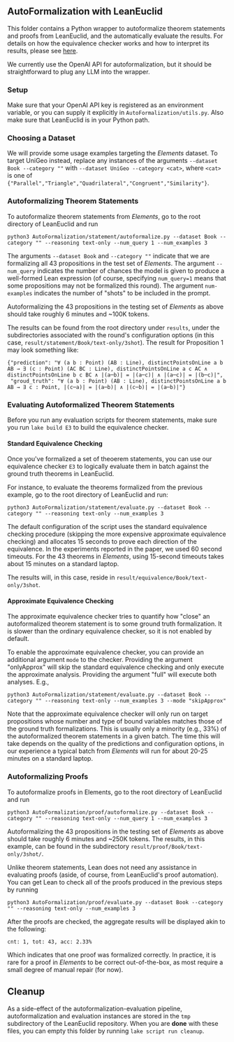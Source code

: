 ## AutoFormalization with LeanEuclid

This folder contains a Python wrapper to autoformalize theorem statements and proofs from LeanEuclid, and the automatically evaluate the results. For details on how the equivalence checker works and how to interpret its results, please see [here](https://github.com/loganrjmurphy/LeanEuclid/tree/master/E3).

We currently use the OpenAI API for autoformalization, but it should be straightforward to plug any LLM into the wrapper.

### Setup 
Make sure that your OpenAI API key is registered as an environment variable, or you can supply it explicitly in `AutoFormalization/utils.py`. Also make sure that LeanEuclid is in your Python path.

### Choosing a Dataset 
We will provide some usage examples targeting the *Elements* dataset. To target UniGeo instead, replace any instances of the arguments `--dataset Book --category ""` with `--dataset UniGeo --category <cat>`, where `<cat>` is one of `{"Parallel","Triangle","Quadrilateral","Congruent","Similarity"}`.

### Autoformalizing Theorem Statements


To autoformalize theorem statements from *Elements*, go to the root directory of LeanEuclid and run 

```
python3 AutoFormalization/statement/autoformalize.py --dataset Book --category "" --reasoning text-only --num_query 1 --num_examples 3
```

The arguments `--dataset Book` and `--category ""` indicate that we are formalizing all 43 propositions in the test set of *Elements*. The argument `--num_query` indicates the number of chances the model is given to produce a well-formed Lean expression (of course, specifying `num_query=1` means that some propositions may not be formalized this round). The argument `num-examples` indicates the number of "shots" to be included in the prompt.

Autoformalizing the 43 propositions in the testing set of *Elements* as above should take roughly 6 minutes and ~100K tokens. 

The results can be found from the root directory under `results`, under the subdirectories associated with the round's configuration options (in this case, `result/statement/Book/text-only/3shot`). The result for Proposition 1 may look something like: 

```
{"prediction": "∀ (a b : Point) (AB : Line), distinctPointsOnLine a b AB → ∃ (c : Point) (AC BC : Line), distinctPointsOnLine a c AC ∧ distinctPointsOnLine b c BC ∧ |(a─b)| = |(a─c)| ∧ |(a─c)| = |(b─c)|", 
 "groud_truth": "∀ (a b : Point) (AB : Line), distinctPointsOnLine a b AB → ∃ c : Point, |(c─a)| = |(a─b)| ∧ |(c─b)| = |(a─b)|"}
```

### Evaluating Autoformalized Theorem Statements 

Before you run any evaluation scripts for theorem statements, make sure you run `lake build E3` to build the equivalence checker.

#### Standard Equivalence Checking
Once you've formalized a set of theoerem statements, you can use our equivalence checker `E3` to logically evaluate them in batch against the ground truth theorems in LeanEuclid. 

For instance, to evaluate the theorems formalized from the previous example, go to the root directory of LeanEuclid and run: 

```
python3 AutoFormalization/statement/evaluate.py --dataset Book --category "" --reasoning text-only --num_examples 3
```

The default configuration of the script uses the standard equivalence checking procedure (skipping the more expensive approximate equivalence checking) and allocates 15 seconds to prove each direction of the equivalence. In the experiments reported in the paper, we used 60 second timeouts. For the 43 theorems in *Elements*, using 15-second timeouts takes about 15 minutes on a standard laptop.

The results will, in this case, reside in `result/equivalence/Book/text-only/3shot`. 

#### Approximate Equivalence Checking 

The approximate equivalence checker tries to quantify how "close" an autoformalized theorem statement is to some ground truth formalization. It is slower than the ordinary equivalence checker, so it is not enabled by default. 

To enable the approximate equivalence checker, you can provide an additional argument `mode` to the checker. Providing the argument "onlyApprox" will skip the standard equivalence checking and only execute the approximate analysis. Providing the argument "full" will execute both analyses. E.g., 

```
python3 AutoFormalization/statement/evaluate.py --dataset Book --category "" --reasoning text-only --num_examples 3 --mode "skipApprox"
```

Note that the approximate equivalence checker will only run on target propositions whose number and type of bound variables matches those of the ground truth formalizations. This is usually only a minority (e.g., 33%) of the autoformalized theorem statements in a given batch. The time this will take depends on the quality of the predictions and configuration options, in our experience a typical batch from *Elements* will run for about 20-25 minutes on a standard laptop.

### Autoformalizing Proofs

To autoformalize proofs in Elements, go to the root directory of LeanEuclid and run 

```
python3 AutoFormalization/proof/autoformalize.py --dataset Book --category "" --reasoning text-only --num_query 1 --num_examples 3
```

Autoformalizing the 43 propositions in the testing set of *Elements* as above should take roughly 6 minutes and ~250K tokens. The results, in this example, can be found in the subdirectory `result/proof/Book/text-only/3shot/`.

Unlike theorem statements, Lean does not need any assistance in evaluating proofs (aside, of course, from LeanEuclid's proof automation). You can get Lean to check all of the proofs produced in the previous steps by running 

```
python3 AutoFormalization/proof/evaluate.py --dataset Book --category "" --reasoning text-only --num_examples 3
```

After the proofs are checked, the aggregate results will be displayed akin to the following:

```
cnt: 1, tot: 43, acc: 2.33%
```

Which indicates that one proof was formalized correctly. In practice, it is rare for a proof in *Elements* to be correct out-of-the-box, as most require a small degree of manual repair (for now).

## Cleanup

As a side-effect of the autoformalization-evaluation pipeline, autoformalization and evaluation instances are stored in the `tmp` subdirectory of the LeanEuclid repository. When you are **done** with these files, you can empty this folder by running `lake script run cleanup`. 
